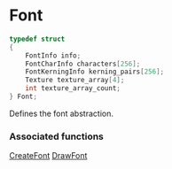 # Font

```c++
typedef struct
{
    FontInfo info;
    FontCharInfo characters[256];
    FontKerningInfo kerning_pairs[256];
    Texture texture_array[4];
    int texture_array_count;
} Font;
```

Defines the font abstraction.


### Associated functions
[CreateFont](CreateFont.md)
[DrawFont](DrawFont.md)
